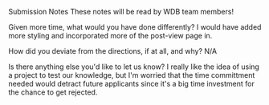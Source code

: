 Submission Notes These notes will be read by WDB team members!

Given more time, what would you have done differently? 
I would have added more styling and incorporated more of the post-view page in. 

How did you deviate from the directions, if at all, and why? N/A

Is there anything else you'd like to let us know?
I really like the idea of using a project to test our knowledge, but I'm worried that the time committment needed would detract future applicants since it's a big time investment for the chance to get rejected. 